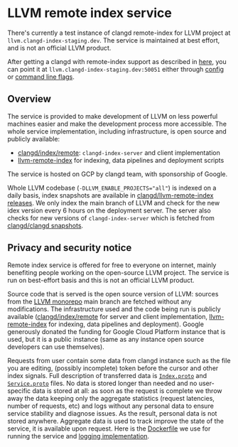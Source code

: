 # LLVM remote index service

There's currently a test instance of clangd remote-index for LLVM project at
`llvm.clangd-index-staging.dev`. The service is maintained at best effort,
and is not an official LLVM product.

After getting a clangd with remote-index support as described in
[here](./remote-index.md#getting-remote-index-support-in-clangd), you can
point it at `llvm.clangd-index-staging.dev:50051` either through
[config](./config.md) or [command line
flags](./remote-index.md#using-remote-index-feature).

## Overview

The service is provided to make development of LLVM on less powerful machines
easier and make the development process more accessible. The whole service
implementation, including infrastructure, is open source and publicly
available:

* [clangd/index/remote](https://github.com/llvm/llvm-project/tree/master/clang-tools-extra/clangd/index/remote):
  `clangd-index-server` and client implementation
* [llvm-remote-index](https://github.com/clangd/llvm-remote-index) for
  indexing, data pipelines and deployment scripts

The service is hosted on GCP by clangd team, with sponsorship of Google.

Whole LLVM codebase (`-DLLVM_ENABLE_PROJECTS="all"`) is indexed on a daily
basis, index snapshots are available in [clangd/llvm-remote-index
releases](https://github.com/clangd/llvm-remote-index/releases). We only
index the main branch of LLVM and check for the new idex version every 6
hours on the deployment server. The server also checks for new versions of
`clangd-index-server` which is fetched from [clangd/clangd
snapshots](https://github.com/clangd/clangd/releases).

## Privacy and security notice

Remote index service is offered for free to everyone on internet, mainly
benefiting people working on the open-source LLVM project. The service is run
on best-effort basis and this is not an official LLVM product.

Source code that is served is the open source version of LLVM: sources from
the [LLVM monorepo](https://github.com/llvm/llvm-project) main branch are
fetched without any modifications. The infrastructure used and the code being
run is publicly available
([clangd/index/remote](https://github.com/llvm/llvm-project/tree/master/clang-tools-extra/clangd/index/remote)
for server and client implementation,
[llvm-remote-index](https://github.com/clangd/llvm-remote-index) for
indexing, data pipelines and deployment). Google generously donated the
funding for Google Cloud Platform instance that is used, but it is a public
instance (same as any instance open source developers can use themselves).

Requests from user contain some data from clangd instance such as the file
you are editing, (possibly incomplete) token before the cursor and other
index signals. Full description of transferred data is
[`Index.proto`](https://github.com/llvm/llvm-project/blob/master/clang-tools-extra/clangd/index/remote/Index.proto)
and
[`Service.proto`](https://github.com/llvm/llvm-project/blob/master/clang-tools-extra/clangd/index/remote/Service.proto)
files. No data is stored longer than needed and no user-specific data is
stored at all: as soon as the request is complete we throw away the data
keeping only the aggregate statistics (request latencies, number of requests,
etc) and logs without any personal data to ensure service stability and
diagnose issues. As the result, personal data is not stored anywhere.
Aggregate data is used to track improve the state of the service, it is
available upon request. Here is the
[Dockerfile](https://github.com/clangd/llvm-remote-index/blob/master/deployment/Dockerfile)
we use for running the service and [logging
implementation](https://github.com/llvm/llvm-project/blob/master/clang-tools-extra/clangd/index/remote/server/Server.cpp).
